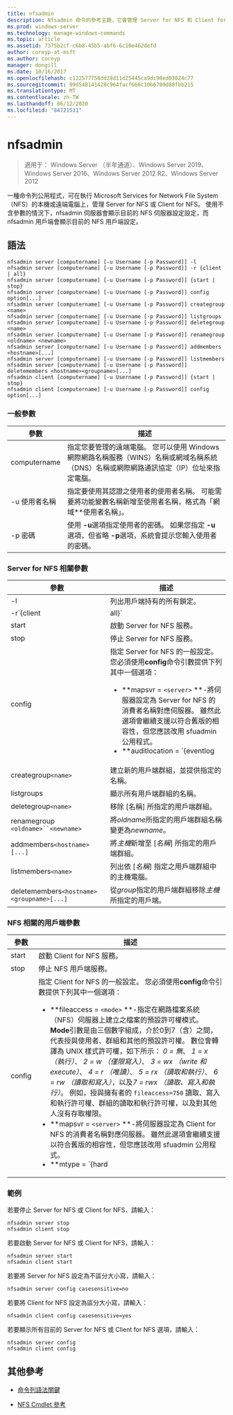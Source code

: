 ```yaml
---
title: nfsadmin
description: Nfsadmin 命令的參考主題，它會管理 Server for NFS 和 Client for NFS。
ms.prod: windows-server
ms.technology: manage-windows-commands
ms.topic: article
ms.assetid: 7375b2cf-c6b8-45b5-abf6-6c10e462defd
author: coreyp-at-msft
ms.author: coreyp
manager: dongill
ms.date: 10/16/2017
ms.openlocfilehash: c122577758dd28d11d25445ca9dc98ed03024c77
ms.sourcegitcommit: 99d548141428c964facf666c10b6709d80fbb215
ms.translationtype: MT
ms.contentlocale: zh-TW
ms.lasthandoff: 06/12/2020
ms.locfileid: "84721531"
---
```

# <a name="nfsadmin"></a>nfsadmin

> 適用于： Windows Server （半年通道）、Windows Server 2019、Windows Server 2016、Windows Server 2012 R2、Windows Server 2012

一種命令列公用程式，可在執行 Microsoft Services for Network File System （NFS）的本機或遠端電腦上，管理 Server for NFS 或 Client for NFS。 使用不含參數的情況下，nfsadmin 伺服器會顯示目前的 NFS 伺服器設定設定，而 nfsadmin 用戶端會顯示目前的 NFS 用戶端設定。

## <a name="syntax"></a>語法

```
nfsadmin server [computername] [-u Username [-p Password]] -l
nfsadmin server [computername] [-u Username [-p Password]] -r {client | all}
nfsadmin server [computername] [-u Username [-p Password]] {start | stop}
nfsadmin server [computername] [-u Username [-p Password]] config option[...]
nfsadmin server [computername] [-u Username [-p Password]] creategroup <name>
nfsadmin server [computername] [-u Username [-p Password]] listgroups
nfsadmin server [computername] [-u Username [-p Password]] deletegroup <name>
nfsadmin server [computername] [-u Username [-p Password]] renamegroup <oldname> <newname>
nfsadmin server [computername] [-u Username [-p Password]] addmembers <hostname>[...]
nfsadmin server [computername] [-u Username [-p Password]] listmembers
nfsadmin server [computername] [-u Username [-p Password]] deletemembers <hostname><groupname>[...]
nfsadmin client [computername] [-u Username [-p Password]] {start | stop}
nfsadmin client [computername] [-u Username [-p Password]] config option[...]
```

### <a name="general-parameters"></a>一般參數

| 參數 | 描述 |
| --------- | ----------- |
| computername | 指定您要管理的遠端電腦。 您可以使用 Windows 網際網路名稱服務（WINS）名稱或網域名稱系統（DNS）名稱或網際網路通訊協定（IP）位址來指定電腦。 |
| -u 使用者名稱 | 指定要使用其認證之使用者的使用者名稱。 可能需要將功能變數名稱新增至使用者名稱，格式為「網域*\*使用者名稱」。 |
| -p 密碼 | 使用 **-u**選項指定使用者的密碼。 如果您指定 **-u**選項，但省略 **-p**選項，系統會提示您輸入使用者的密碼。 |

### <a name="server-for-nfs-related-parameters"></a>Server for NFS 相關參數

| 參數 | 描述 |
| --------- | ----------- |
| -l | 列出用戶端持有的所有鎖定。 |
| -r`{client|all}` | 釋放用戶端所持有的鎖定，如果所有用戶端已指定 all，則為。 |
| start | 啟動 Server for NFS 服務。 |
| stop | 停止 Server for NFS 服務。 |
| config | 指定 Server for NFS 的一般設定。 您必須使用**config**命令引數提供下列其中一個選項：<ul><li>**mapsvr = `<server>` **-將伺服器設定為 Server for NFS 的消費者名稱對應伺服器。 雖然此選項會繼續支援以符合舊版的相容性，但您應該改用 sfuadmin 公用程式。</li><li>**auditlocation = `{eventlog|file|both|none}` **-指定是否要審核事件以及記錄事件的位置。 需要下列其中一個引數：<ul><li>**eventlog** -指定僅將經過審核的事件記錄在事件檢視器應用程式記錄檔中。</li><li>檔案 **-指定**只會將已審核的事件記錄在所指定的檔案中 `config fname` 。</li><li>**both** -指定已審核的事件將會記錄在事件檢視器應用程式記錄檔中，以及所指定的檔案中 `config fname` 。</li><li>**無**-指定不審核事件。</li></ul><li>**fname = `<file>` **-將檔案所指定的檔案設定為 audit 檔案。 預設值為 **%sfudir%\log \\ nfssvr。**</li><li>**fsize = `<size>` **-將大小設定為 audit 檔案的大小上限（以 mb 為單位）。 預設的大小上限為**7 MB**。</li><li>**`audit=[+|-]mount [+|-]read [+|-]write [+|-]create [+|-]delete [+|-]locking [+|-]all`**-指定要記錄的事件。 若要開始記錄事件，請在事件名稱前面輸入一個加號（ **+** ）; 若要停止記錄事件，請在 **-** 事件名稱前面輸入減號（）。 如果省略正負號，則 **+** 會假設為正負號。 請勿將**all**與任何其他事件名稱一起使用。</li><li>**lockperiod = `<seconds>` **-指定 Server for nfs 連線遺失後，或在 Server for nfs 服務重新開機之後，伺服器將等待回收鎖定的秒數。</li><li>**portmapprotocol = `{TCP|UDP|TCP+UDP}` **-指定 Portmap 支援的傳輸通訊協定。 預設設定為**TCP + UDP**。</li><li>**mountprotocol = `{TCP|UDP|TCP+UDP}` **-指定掛接支援的傳輸通訊協定。 預設設定為**TCP + UDP**。</li><li>**nfsprotocol = `{TCP|UDP|TCP+UDP}` **-指定網路檔案系統（NFS）支援的傳輸通訊協定。 預設設定為**TCP + UDP**</li><li>**nlmprotocol = `{TCP|UDP|TCP+UDP}` **-指定網路鎖定管理員（NLM）支援的傳輸通訊協定。 預設設定為**TCP + UDP**。</li><li>**nsmprotocol = `{TCP|UDP|TCP+UDP}` **-指定網路狀態管理員（NSM）支援的傳輸通訊協定。 預設設定為**TCP + UDP**。</li><li>**enableV3 = `{yes|no}` **-指定是否支援 NFS 第3版通訊協定。 預設設定為 **[是]**。</li><li>**renewauth = `{yes|no}` **-指定是否需要在 config renewauthinterval 指定的期間之後重新驗證用戶端連接。 預設設定為 [**否**]。</li><li>**renewauthinterval = `<seconds>` **-指定如果 `config renewauth` 設定為 **[是]**，則在強制重新驗證用戶端之前經過的秒數。 預設值為**600 秒**。</li><li>**dircache = `<size>` **-指定目錄快取的大小（以 kb 為單位）。 指定為 size 的數位必須是4到128之間的4倍數。 預設的目錄快取大小為**128 KB**。</li><li>**translationfile = `<file>` **-指定一個檔案，其中包含在將檔案從 Windows 架構移至 UNIX 檔案系統時，用來取代檔案名稱中字元的對應資訊。 如果未指定 file，則會停用檔案名字元轉譯。 如果**translationfile**的值已變更，您必須重新開機伺服器，變更才會生效。</li><li>**dotfileshidden = `{yes|no}` **-指定名稱開頭為句點（.）的檔案在 Windows 檔案系統中是否標示為隱藏，並因此從 NFS 用戶端隱藏。 預設設定為 [**否**]。</li><li>**casesensitivelookups = `{yes|no}` **-指定目錄查閱是否區分大小寫（需要完全符合的字元大小寫）。<p>您也必須停用 Windows 核心不區分大小寫，以支援區分大小寫的檔案名。 若要支援區分大小寫，請將登錄機碼的**DWord**值變更 `HKLM\SYSTEM\CurrentControlSet\Control\Session Manager\kernel` 為**0**。</li><li>**ntfscase = `{lower|upper|preserve}` **-指定是否要以小寫、大寫或儲存在目錄中的格式，傳回 NTFS 檔案系統中檔案名稱的字元大小寫。 預設設定為 [**保留**]。 如果 [ **casesensitivelookups** ] 設定為 **[是]**，則無法變更此設定。</li></ul> |
| creategroup`<name>` | 建立新的用戶端群組，並提供指定的名稱。 |
| listgroups | 顯示所有用戶端群組的名稱。 |
| deletegroup`<name>` | 移除 [名稱] 所指定的用戶端群組。 |
| renamegroup `<oldname>``<newname>` | 將*oldname*所指定的用戶端群組名稱變更為*newname*。 |
| addmembers`<hostname>[...]` | 將*主機*新增至 [*名稱*] 所指定的用戶端群組。 |
| listmembers`<name>` | 列出依 [*名稱*] 指定之用戶端群組中的主機電腦。 |
| deletemembers`<hostname><groupname>[...]` | 從*group*指定的用戶端群組移除*主機*所指定的用戶端。 |

### <a name="client-for-nfs-related-parameters"></a>NFS 相關的用戶端參數

| 參數 | 描述 |
| --------- | ----------- |
| start | 啟動 Client for NFS 服務。 |
| stop | 停止 NFS 用戶端服務。 |
| config | 指定 Client for NFS 的一般設定。 您必須使用**config**命令引數提供下列其中一個選項：<ul><li>**fileaccess = `<mode>` **-指定在網路檔案系統（NFS）伺服器上建立之檔案的預設許可權模式。 **Mode**引數是由三個數字組成，介於0到7（含）之間，代表授與使用者、群組和其他的預設許可權。 數位會轉譯為 UNIX 樣式許可權，如下所示： *0 = 無*、 *1 = x （執行）*、 *2 = w （僅限寫入）*、 *3 = wx （write 和 execute）*、 *4 = r （唯讀）*、 *5 = rx （讀取和執行）*、 *6 = rw （讀取和寫入）*，以及*7 = rwx （讀取、寫入和執行）*。 例如，授與擁有者的 `fileaccess=750` 讀取、寫入和執行許可權、群組的讀取和執行許可權，以及對其他人沒有存取權限。</li><li>**mapsvr = `<server>` **-將伺服器設定為 Client for NFS 的消費者名稱對應伺服器。 雖然此選項會繼續支援以符合舊版的相容性，但您應該改用 sfuadmin 公用程式。</li><li>**mtype = `{hard|soft}` **-指定預設掛接類型。 若是硬掛接，NFS 用戶端會繼續重試失敗的 RPC，直到成功為止。 若為軟掛接，則在重試呼叫由重試選項指定的次數之後，NFS 用戶端會傳回呼叫應用程式失敗。</li><li>**重試 `<number>` =**-指定嘗試建立軟掛接連接的次數。 這個值必須介於1到10（含）之間。 預設為 **1**。</li><li>**timeout = `<seconds>` **-指定等候連接的秒數（遠端程序呼叫）。 這個值必須是*0.8*、 *0.9*或*1 到 60*（含）之間的整數。 預設值為**0.8**。</li><li>**通訊協定 `{TCP|UDP|TCP+UDP}` =**-指定用戶端支援的傳輸通訊協定。 預設設定為**TCP + UDP**。</li><li>**rsize = `<size>` **-指定讀取緩衝區的大小（以 kb 為單位）。 此值可以是*0.5、1、2、4、8、16*或*32*。 預設值為**32**。</li><li>**wsize = `<size>` **-指定寫入緩衝區的大小（以 kb 為單位）。 此值可以是*0.5、1、2、4、8、16*或*32*。 預設值為**32**。</li><li>**perf = default** -將下列效能設定還原為預設值： *mtype*、 *retry*、 *timeout*、 *rsize*或*wsize*。 |

### <a name="examples"></a>範例

若要停止 Server for NFS 或 Client for NFS，請輸入：

```
nfsadmin server stop
nfsadmin client stop
```

若要啟動 Server for NFS 或 Client for NFS，請輸入：

```
nfsadmin server start
nfsadmin client start
```

若要將 Server for NFS 設定為不區分大小寫，請輸入：

```
nfsadmin server config casesensitive=no
```

若要將 Client for NFS 設定為區分大小寫，請輸入：

```
nfsadmin client config casesensitive=yes
```

若要顯示所有目前的 Server for NFS 或 Client for NFS 選項，請輸入：

```
nfsadmin server config
nfsadmin client config
```

## <a name="additional-references"></a>其他參考

- [命令列語法關鍵](command-line-syntax-key.md)

- [NFS Cmdlet 參考](https://docs.microsoft.com/powershell/module/nfs)
